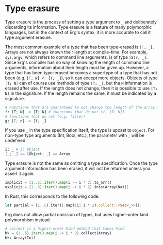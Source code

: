 # Type erasure

Type erasure is the process of setting a type argument to `_` and deliberately discarding its information. Type erasure is a feature of many polymorphic languages, but in the context of Erg's syntax, it is more accurate to call it type argument erasure.

The most common example of a type that has been type-erased is `[T, _]`. Arrays are not always known their length at compile-time. For example, `sys.argv`, which refers to command line arguments, is of type `[Str, _]`. Since Erg's compiler has no way of knowing the length of command line arguments, information about their length must be given up.
However, a type that has been type-erased becomes a supertype of a type that has not been (e.g. `[T; N] <: [T; _]`), so it can accept more objects.
Objects of type `[T; N]` can of course use methods of type `[T; _]`, but the `N` information is erased after use. If the length does not change, then it is possible to use `[T; N]` in the signature. If the length remains the same, it must be indicated by a signature.

```python
# Functions that are guaranteed to not change the length of the array (e.g., sort)
f: [T; N] -> [T; N] # functions that do not (f: [T; N])
# functions that do not (e.g. filter)
g: [T; n] -> [T; _]
```

If you use `_` in the type specification itself, the type is upcast to `Object`.
For non-type type arguments (Int, Bool, etc.), the parameter with `_` will be undefined.

```python
i: _ # i: Object
[_; _] == [Object; _] == Array
```

Type erasure is not the same as omitting a type specification. Once the type argument information has been erased, it will not be returned unless you assert it again.

```python
implicit = (1..5).iter().map(i -> i * 2).to_arr()
explicit = (1..5).iter().map(i -> i * 2).into(Array(Nat))
```

In Rust, this corresponds to the following code.

```rust
let partial = (1..6).iter().map(|i| i * 2).collect::<Vec<_>>();
```

Erg does not allow partial omission of types, but uses higher-order kind polymorphism instead.

```python
# collect is a higher-order Kind method that takes Kind
hk = (1..5).iter().map(i -> i * 2).collect(Array)
hk: Array(Int)
```
